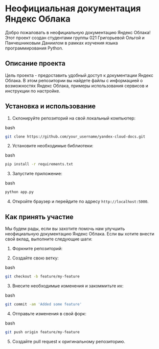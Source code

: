 Неофициальная документация Яндекс Облака
========================================

Добро пожаловать в неофициальную документацию Яндекс Облака! Этот проект создан студентами группы 021 Григорьевой Ольгой и Панчешниковым Даниилом в рамках изучения языка программирования Python.

Описание проекта
----------------

Цель проекта - предоставить удобный доступ к документации Яндекс Облака. В этом репозитории вы найдете файлы с информацией о возможностях Яндекс Облака, примеры использования сервисов и инструкции по настройке.

Установка и использование
-------------------------

1.  Склонируйте репозиторий на свой локальный компьютер:

bash

```bash
git clone https://github.com/your_username/yandex-cloud-docs.git
```

2.  Установите необходимые библиотеки:

bash

```bash
pip install -r requirements.txt
```

3.  Запустите приложение:

bash

```bash
python app.py
```

4.  Откройте браузер и перейдите по адресу `http://localhost:5000`.

Как принять участие
-------------------

Мы будем рады, если вы захотите помочь нам улучшить неофициальную документацию Яндекс Облака. Если вы хотите внести свой вклад, выполните следующие шаги:

1.  Форкните репозиторий:
    
2.  Создайте свою ветку:
    

bash

```bash
git checkout -b feature/my-feature
```

3.  Внесите необходимые изменения и закоммитьте их:

bash

```bash
git commit -am 'Added some feature'
```

4.  Отправьте изменения в свой форк:

bash

```bash
git push origin feature/my-feature
```

5.  Создайте pull request к оригинальному репозиторию.
